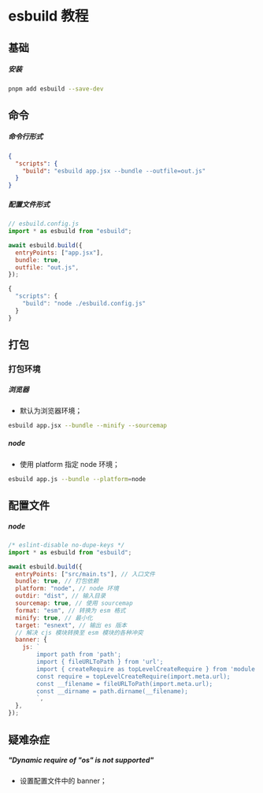 # esbuild 教程

## 基础

##### 安装

```bash
pnpm add esbuild --save-dev
```

## 命令

##### 命令行形式

```json
{
  "scripts": {
    "build": "esbuild app.jsx --bundle --outfile=out.js"
  }
}
```

##### 配置文件形式

```javascript
// esbuild.config.js
import * as esbuild from "esbuild";

await esbuild.build({
  entryPoints: ["app.jsx"],
  bundle: true,
  outfile: "out.js",
});

{
  "scripts": {
    "build": "node ./esbuild.config.js"
  }
}
```

## 打包

### 打包环境

##### 浏览器

- 默认为浏览器环境；

```bash
esbuild app.jsx --bundle --minify --sourcemap
```

##### node

- 使用 platform 指定 node 环境；

```bash
esbuild app.js --bundle --platform=node
```

## 配置文件

##### node

```javascript
/* eslint-disable no-dupe-keys */
import * as esbuild from "esbuild";

await esbuild.build({
  entryPoints: ["src/main.ts"], // 入口文件
  bundle: true, // 打包依赖
  platform: "node", // node 环境
  outdir: "dist", // 输入目录
  sourcemap: true, // 使用 sourcemap
  format: "esm", // 转换为 esm 格式
  minify: true, // 最小化
  target: "esnext", // 输出 es 版本
  // 解决 cjs 模块转换至 esm 模块的各种冲突
  banner: {
    js: `
        import path from 'path';
        import { fileURLToPath } from 'url';
        import { createRequire as topLevelCreateRequire } from 'module';
        const require = topLevelCreateRequire(import.meta.url);
        const __filename = fileURLToPath(import.meta.url);
        const __dirname = path.dirname(__filename);
        `,
  },
});
```

## 疑难杂症

##### "Dynamic require of "os" is not supported"

- 设置配置文件中的 banner；
